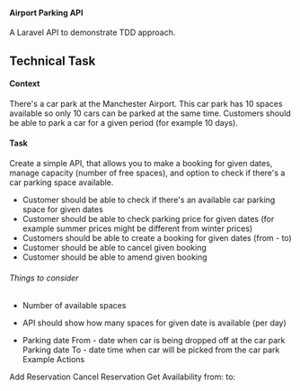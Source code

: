 #### Airport Parking API

A Laravel API to demonstrate TDD approach.

## Technical Task

#### Context

There's a car park at the Manchester Airport. This car park has 10 spaces available so only 10 cars can be parked at the same time. Customers should be able to park a car for a given period (for example 10 days).

#### Task
Create a simple API, that allows you to make a booking for given dates, manage capacity (number of free spaces), and option to check if there's a car parking space available.

- Customer should be able to check if there's an available car parking space for given dates
- Customer should be able to check parking price for given dates (for example summer prices might be different from winter prices)
- Customers should be able to create a booking for given dates (from - to)
- Customer should be able to cancel given booking
- Customer should be able to amend given booking


###### Things to consider

- Number of available spaces
- API should show how many spaces for given date is available (per day)

- Parking date From - date when car is being dropped off at the car park
Parking date To - date time when car will be picked from the car park
Example Actions

Add Reservation
Cancel Reservation
Get Availability
from:
to:

